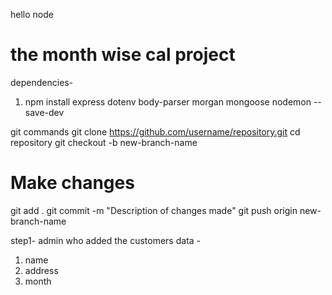 hello node


# the month wise cal project
dependencies-
1.   npm install express dotenv body-parser morgan mongoose nodemon --save-dev










git commands
git clone https://github.com/username/repository.git
cd repository
git checkout -b new-branch-name
# Make changes
git add .
git commit -m "Description of changes made"
git push origin new-branch-name


step1-
admin who added the customers data -
1. name
2. address 
3. month